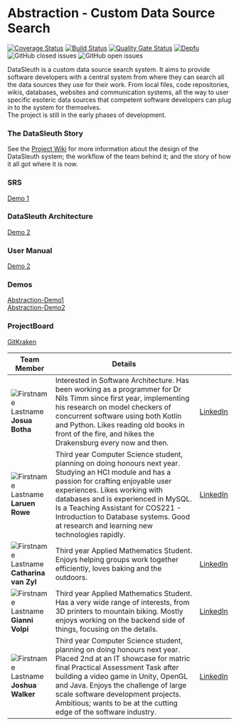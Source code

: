 # Abstraction - Custom Data Source Search

[![Coverage Status](https://coveralls.io/repos/github/COS301-SE-2021/Custom-Data-Source-Search/badge.svg?branch=development)](https://coveralls.io/github/COS301-SE-2021/Custom-Data-Source-Search?branch=development)
[![Build Status](https://travis-ci.com/COS301-SE-2021/Custom-Data-Source-Search.svg?branch=development)](https://travis-ci.com/COS301-SE-2021/Custom-Data-Source-Search)
[![Quality Gate Status](https://sonarcloud.io/api/project_badges/measure?project=COS301-SE-2021_Custom-Data-Source-Search&metric=alert_status)](https://sonarcloud.io/dashboard?id=COS301-SE-2021_Custom-Data-Source-Search)
[![Depfu](https://badges.depfu.com/badges/6e835e46e3121642adf08ae7b26aa0ad/overview.svg)](https://depfu.com/github/COS301-SE-2021/Custom-Data-Source-Search?project_id=27213)
![GitHub closed issues](https://img.shields.io/github/issues-closed-raw/COS301-SE-2021/Custom-Data-Source-Search)
![GitHub open issues](https://img.shields.io/github/issues-raw/COS301-SE-2021/Custom-Data-Source-Search)

DataSleuth is a custom data source search system. It aims to provide software developers 
with a central system from where they can search all the data sources they use for 
their work. From local files, code repositories, wikis, databases, 
websites and communication systems, all the way to user specific esoteric
data sources that competent software developers can plug in to the system for themselves.<br>
The project is still in the early phases of development.

### The DataSleuth Story
See the [Project Wiki](https://github.com/COS301-SE-2021/Custom-Data-Source-Search/wiki/The-DataSleuth-Story) for more information about the design of the DataSleuth system; the workflow of the team behind it; and the story of how it all got where it is now. 

### SRS
[Demo 1](https://www.overleaf.com/project/60b8d575257b726a64a95d6f)

### DataSleuth Architecture
[Demo 2](https://drive.google.com/file/d/158Przv3j789JLmfjDx8aTx9TWKKO5yXt/view?usp=sharing)

### User Manual
[Demo 2](https://drive.google.com/file/d/1FNIe4R1prw5S8LBU3TC2LQrwWTPcDlGN/view?usp=sharing)

### Demos
[Abstraction-Demo1](https://drive.google.com/file/d/1WIq43rK1QcAUI2rphf7WnFq0o-pYTh03/view?usp=sharing) <br>
[Abstraction-Demo2](https://drive.google.com/file/d/1sbplUcJwGkIJPUxpzKIw-NadJCk9BQSa/view?usp=sharing)

### ProjectBoard
[GitKraken](https://www.gitkraken.com/)

| **Team Member**                                                                                                 | **Details**                                                                                                                                                                                                                                                                                                                                                                                                                                                                                   |                                                                      |
|-----------------------------------------------------------------------------------------------------------------|-----------------------------------------------------------------------------------------------------------------------------------------------------------------------------------------------------------------------------------------------------------------------------------------------------------------------------------------------------------------------------------------------------------------------------------------------------------------------------------------------|----------------------------------------------------------------------|
| ![Firstname Lastname](https://i.ibb.co/d0kSPY3/josua-circ.png "Josua Botha") <br/> **Josua Botha** | Interested in Software Architecture. Has been working as a programmer for Dr Nils Timm since first year, implementing his research on model checkers of concurrent software using both Kotlin and Python. Likes reading old books in front of the fire, and hikes the Drakensburg every now and then.  | [LinkedIn](https://www.linkedin.com/in/josua-botha-63417274/)        |
| ![Firstname Lastname](https://i.ibb.co/CPkw44n/lauren-circ.png "Lauren Rowe") <br/> **Laruen Rowe**             | Third year Computer Science student, planning on doing honours next year. Studying an HCI module and has a passion for crafting enjoyable user experiences. Likes working with databases and is experienced in MySQL. Is a Teaching Assistant for COS221 - Introduction to Database systems. Good at research and learning new technologies rapidly.                                                                                                                                          | [LinkedIn](https://www.linkedin.com/in/lauren-rowe-63b15b18b/)       |
| ![Firstname Lastname](https://i.ibb.co/HpJfTy7/marike-circ.png "Catharina van Zyl") <br/> **Catharina van Zyl** | Third year Applied Mathematics Student. Enjoys helping groups work together efficiently, loves baking and the outdoors.                                                                         | [LinkedIn](https://www.linkedin.com/in/catharina-van-zyl-a3286b20b/) |
| ![Firstname Lastname](https://i.ibb.co/9vbJdNY/gianni-circ-rs.png "Gianni Volpi") <br/> **Gianni Volpi**        | Third year Applied Mathematics Student. Has a very wide range of interests, from 3D printers to mountain biking. Mostly enjoys working on the backend side of things, focusing on the details.                                                                                                     | [LinkedIn](https://www.linkedin.com/in/gianni-volpi)                 |
| ![Firstname Lastname](https://i.ibb.co/82Ccdzs/josh-circ.png "Joshua Walker") <br/> **Joshua Walker**           | Third year Computer Science student, planning on doing honours next year. Placed 2nd at an IT showcase for matric final Practical Assessment Task after building a video game in Unity, OpenGL and Java. Enjoys the challenge of large scale software development projects. Ambitious; wants to be at the cutting edge of the software industry.                                                                                                                                              | [LinkedIn](https://www.linkedin.com/in/joshua-walker-7b0816208)      |
